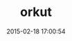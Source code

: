 ---
layout: post
title:  "orkut"
repo:   "umanni/orkut"
date:   2015-02-18 17:00:54
gemurl: https://github.com/umanni/orkut
---